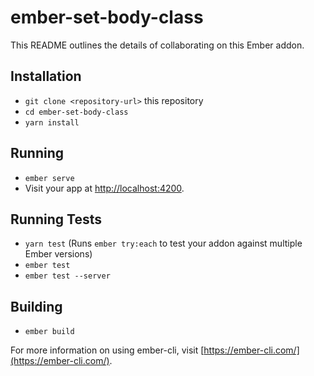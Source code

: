 # ember-set-body-class

This README outlines the details of collaborating on this Ember addon.

## Installation

* `git clone <repository-url>` this repository
* `cd ember-set-body-class`
* `yarn install`

## Running

* `ember serve`
* Visit your app at [http://localhost:4200](http://localhost:4200).

## Running Tests

* `yarn test` (Runs `ember try:each` to test your addon against multiple Ember versions)
* `ember test`
* `ember test --server`

## Building

* `ember build`

For more information on using ember-cli, visit [https://ember-cli.com/](https://ember-cli.com/).
